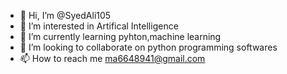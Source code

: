 - 👋 Hi, I’m @SyedAli105
- 👀 I’m interested in Artifical Intelligence
- 🌱 I’m currently learning pyhton,machine learning
- 💞️ I’m looking to collaborate on python programming softwares
- 📫 How to reach me ma6648941@gmail.com
